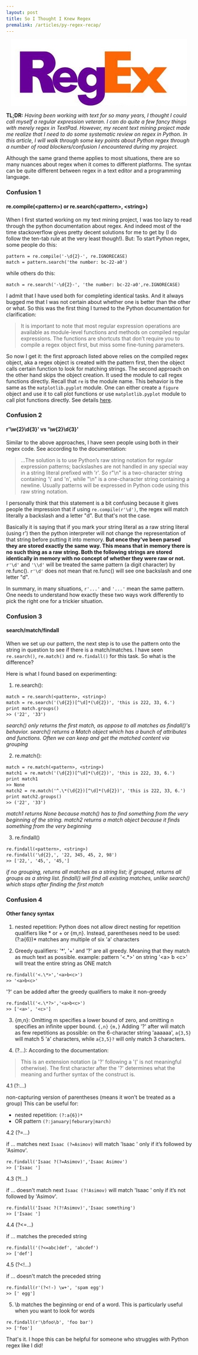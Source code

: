 ```yaml
---
layout: post
title: So I Thought I Knew Regex
premalink: /articles/py-regex-recap/
---
```


<p align="center">
<img src="/images/regex.jpg">
</p>

**TL;DR:** _Having been working with text for so many years, I thought I could call myself a regular expression veteran. I can do quite a few fancy things with merely regex in TextPad. However, my recent text mining project made me realize that I need to do some systematic review on regex in Python. In this article, I will walk through some key points about Python regex through a number of road blockers/confusion I encountered during my project._

Although the same grand theme applies to most situations, there are so many nuances about regex when it comes to different platforms. The syntax can be quite different between regex in a text editor and a programming language.

### Confusion 1
#### re.compile(\<pattern\>) or re.search(\<pattern\>, \<string\>)
When I first started working on my text mining project, I was too lazy to read through the python documentation about regex. And indeed most of the time stackoverflow gives pretty decent solutions for me to get by (I do follow the ten-tab rule at the very least though!). But:
To start Python regex, some people do this:
```
pattern = re.compile('-\d{2}-', re.IGNORECASE)
match = pattern.search('the number: bc-22-a0')
```
while others do this:
```
match = re.search('-\d{2}-', 'the number: bc-22-a0',re.IGNORECASE)
```
I admit that I have used both for completing identical tasks. And it always bugged me that I was not certain about whether one is better than the other or what. So this was the first thing I turned to the Python documentation for clarification:
> It is important to note that most regular expression operations are available as module-level functions and methods on compiled regular expressions. The functions are shortcuts that don’t require you to compile a regex object first, but miss some fine-tuning parameters.

So now I get it: the first approach listed above relies on the compiled regex object, aka a regex object is created with the pattern first, then the object calls certain function to look for matching strings. The second approach on the other hand skips the object creation. It used the module to call regex functions directly. Recall that `re` is the module name. This behavior is the same as the `matplotlib.pyplot` module. One can either create a `figure` object and use it to call plot functions or use `matplotlib.pyplot` module to call plot functions directly. See details [here](https://matplotlib.org/api/pyplot_summary.html).

### Confusion 2
#### r'\w{2}\d{3}' vs '\w{2}\d{3}'
Similar to the above approaches, I have seen people using both in their regex code. See according to the documentation:
>...The solution is to use Python’s raw string notation for regular expression patterns; backslashes are not handled in any special way in a string literal prefixed with 'r'. So r"\\n" is a two-character string containing '\\' and 'n', while "\\n" is a one-character string containing a newline. Usually patterns will be expressed in Python code using this raw string notation.

I personally think that this statement is a bit confusing because it gives people the impression that if using `re.compile(r'\d')`, the regex will match literally a backslash and a letter "d". But that's not the case.

Basically it is saying that if you mark your string literal as a raw string literal (using r') then the python interpreter will not change the representation of that string before putting it into memory. **But once they've been parsed they are stored exactly the same way. This means that in memory there is no such thing as a raw string. Both the following strings are stored identically in memory with no concept of whether they were raw or not.**
`r'\d'` and `'\\d'` will be treated the same pattern (a digit character) by re.func(). `r'\d'` does not mean that re.func() will see one backslash and one letter "d".

In summary, in many situations, `r'...'` and `'...'` mean the same pattern. One needs to understand how exactly these two ways work differently to pick the right one for a trickier situation.

### Confusion 3
#### search/match/findall
When we set up our pattern, the next step is to use the pattern onto the string in question to see if there is a match/matches. I have seen `re.search()`, `re.match()` and `re.findall()` for this task. So what is the difference?

Here is what I found based on experimenting:
1. re.search():
```
match = re.search(<pattern>, <string>)
match = re.search('(\d{2})[^\d]*(\d{2})', 'this is 222, 33, 6.')
print match.groups()
>> ('22', '33')
```
_search() only returns the first match, as oppose to all matches as findall()'s behavior. search() returns a Match object which has a bunch of attributes and functions. Often we can keep and  get the matched content via grouping_

2. re.match():
```
match = re.match(<pattern>, <string>)
match1 = re.match('(\d{2})[^\d]*(\d{2})', 'this is 222, 33, 6.')
print match1
>> None
match2 = re.match('^.\*(\d{2})[^\d]*(\d{2})', 'this is 222, 33, 6.')
print match2.groups()
>> ('22', '33')
```
_match1 returns None because match() has to find something from the very
beginning of the string. match2 returns a match object because it finds something from the very
beginning_

3. re.findall()
```
re.findall(<pattern>, <string>)
re.findall('\d{2},', '22, 345, 45, 2, 98')
>> ['22,', '45,', '45,']
```
_if no grouping, returns all matches as a string list; if grouped, returns all groups as a string list. findall() will find all existing matches, unlike search() which stops after
finding the first match_

### Confusion 4
#### Other fancy syntax

1. nested repetition:
Python does not allow direct nesting for repetition qualifiers like * or + or {m,n}. Instead, parentheses need to be used:
(?:a{6})* matches any multiple of six 'a' characters

2. Greedy qualifiers:
 '\*', '+' and '?' are all greedy. Meaning that they match as much text as possible.
example:
pattern '<.\*>' on string '\<a\> b \<c\>' will treat the entire string as ONE match
```
re.findall('<.\*>','<a>b<c>')
>> '<a>b<c>'
```
'?' can be added after the greedy qualifiers to make it non-greedy
```
re.findall('<.\*?>','<a>b<c>')
>> ['<a>', '<c>']
```

3. {m,n}:
 Omitting m specifies a lower bound of zero, and omitting n specifies an
infinite upper bound.
`{,n}`
`{m,}`
Adding '?' after will match as few repetitions as possible:
on the 6-character string 'aaaaaa', `a{3,5}` will match 5 'a' characters,
while `a{3,5}?` will only match 3 characters.

4. (?...):
 According to the documentation:

>This is an extension notation (a '?' following a '(' is not meaningful otherwise). The first character after the '?' determines what the meaning and further syntax of the construct is.

4.1 (?:...)

non-capturing version of parentheses (means it won't be treated as a group)
This can be useful for:
* nested repetition:
`(?:a{6})*`
* OR pattern
`(?:january|feburary|march)`

4.2 (?=...)

 if ... matches next
`Isaac (?=Asimov)` will match 'Isaac ' only if it’s followed by 'Asimov'.
```
re.findall('Isaac ?(?=Asimov)','Isaac Asimov')
>> ['Isaac ']
```
4.3 (?!...)

 if ... doesn't match next
`Isaac (?!Asimov)` will match 'Isaac ' only if it’s not followed by 'Asimov'.

```
re.findall('Isaac ?(?!Asimov)','Isaac something')
>> ['Isaac ']
```
4.4 (?<=...)

 if ... matches the preceded string
```
re.findall('(?<=abc)def', 'abcdef')
>> ['def']
```
4.5 (?<!...)

 if ... doesn't match the preceded string
```
re.findall(r'(?<!-) \w+', 'spam egg')
>> [' egg']
```

5. \b
 matches the beginning or end of a word. This is particularly useful when you want to look for words
```
re.findall(r'\bfoo\b', 'foo bar')
>> ['foo']
```

That's it. I hope this can be helpful for someone who struggles with Python regex like I did!
